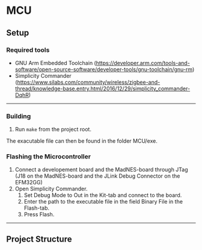 # MCU

## Setup

### Required tools
- GNU Arm Embedded Toolchain (https://developer.arm.com/tools-and-software/open-source-software/developer-tools/gnu-toolchain/gnu-rm)
- Simplicity Commander (https://www.silabs.com/community/wireless/zigbee-and-thread/knowledge-base.entry.html/2016/12/29/simplicity_commander-DqhR)

---

### Building
1. Run `make` from the project root.

The exacutable file can then be found in the folder MCU/exe.

### Flashing the Microcontroller
1. Connect a developement board and the MadNES-board through JTag (J18 on the MadNES-board and the JLink Debug Connector on the EFM32GG)
2. Open Simplicity Commander.
    1. Set Debug Mode to Out in the Kit-tab and connect to the board.
    2. Enter the path to the executable file in the field Binary File in the Flash-tab.
    3. Press Flash.

---

## Project Structure